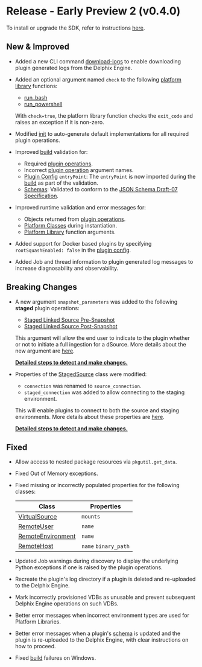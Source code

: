 # Release - Early Preview 2 (v0.4.0)

To install or upgrade the SDK, refer to instructions [here](../../Getting_Started.md#installation).

## New & Improved

* Added a new CLI command [download-logs](../../References/CLI.md#download-logs) to enable downloading plugin generated logs from the Delphix Engine.
* Added an optional argument named `check` to the following [platform library](../../References/Platform_Libraries.md) functions:
    * [run_bash](../../References/Platform_Libraries.md#run_bash)
    * [run_powershell](../../References/Platform_Libraries.md#run_powershell)

    With `check=true`, the platform library function checks the `exit_code` and raises an exception if it is non-zero.

* Modified [init](../../References/CLI.md#init) to auto-generate default implementations for all required plugin operations.
* Improved [build](../../References/CLI.md#build) validation for:
    * Required [plugin operations](../../References/Plugin_Operations.md).
    * Incorrect [plugin operation](../../References/Plugin_Operations.md) argument names.
    * [Plugin Config](../../References/Plugin_Config.md) `entryPoint`: The `entryPoint` is now imported during the [build](../../References/CLI.md#build) as part of the validation.
    * [Schemas](../../References/Schemas.md): Validated to conform to the [JSON Schema Draft-07 Specification](http://json-schema.org/specification-links.html#draft-7).
* Improved runtime validation and error messages for:
    * Objects returned from [plugin operations](../../References/Plugin_Operations.md).
    * [Platform Classes](../../References/Classes.md) during instantiation.
    * [Platform Library](../../References/Platform_Libraries.md) function arguments.

* Added support for Docker based plugins by specifying `rootSquashEnabled: false` in the [plugin config](../../References/Plugin_Config.md).
* Added Job and thread information to plugin generated log messages to increase diagnosability and observability.

## Breaking Changes

* A new argument `snapshot_parameters` was added to the following **staged** plugin operations:
    * [Staged Linked Source Pre-Snapshot](../../References/Plugin_Operations.md#staged-linked-source-pre-snapshot)
    * [Staged Linked Source Post-Snapshot](../../References/Plugin_Operations.md#staged-linked-source-post-snapshot)

    This argument will allow the end user to indicate to the plugin whether or not to initiate a full ingestion for a dSource. More details about the new argument are [here](../../Building_Your_First_Plugin/Data_Ingestion.md#syncing).

    [**Detailed steps to detect and make changes.**](../../Release_Notes/0.4.0/0.4.0_Breaking_Changes.md#new-argument-snapshot_parameters)

* Properties of the [StagedSource](../../References/Classes.md#stagedsource) class were modified:
    * `connection` was renamed to `source_connection`.
    * `staged_connection` was added to allow connecting to the staging environment.

    This will enable plugins to connect to both the source and staging environments. More details about these properties are [here](../../References/Classes.md#stagedsource).

    [**Detailed steps to detect and make changes.**](../../Release_Notes/0.4.0/0.4.0_Breaking_Changes.md#stagedsource-properties-modified)

## Fixed

* Allow access to nested package resources via `pkgutil.get_data`.
* Fixed Out of Memory exceptions.
* Fixed missing or incorrectly populated properties for the following classes:

    | Class | Properties |
    | ----- | ---------- |
    | [VirtualSource](../../References/Classes.md#virtualsource) | `mounts` |
    | [RemoteUser](../../References/Classes.md#remoteuser) | `name` |
    | [RemoteEnvironment](../../References/Classes.md#remoteenvironment) | `name` |
    | [RemoteHost](../../References/Classes.md#remotehost) | `name` `binary_path` |

* Updated Job warnings during discovery to display the underlying Python exceptions if one is raised by the plugin operations.
* Recreate the plugin's log directory if a plugin is deleted and re-uploaded to the Delphix Engine.
* Mark incorrectly provisioned VDBs as unusable and prevent subsequent Delphix Engine operations on such VDBs.
* Better error messages when incorrect environment types are used for Platform Libraries.
* Better error messages when a plugin's [schema](../../References/Schemas.md) is updated and the plugin is re-uploaded to the Delphix Engine, with clear instructions on how to proceed.
* Fixed [build](../../References/CLI.md#build) failures on Windows.
